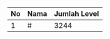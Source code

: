 | No | Nama            | Jumlah Level |
|----|-----------------|--------------|
| 1  | #    |    3244        |
